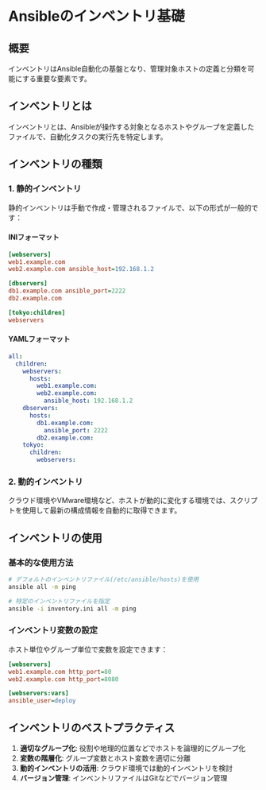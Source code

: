# Ansibleのインベントリ基礎

## 概要
インベントリはAnsible自動化の基盤となり、管理対象ホストの定義と分類を可能にする重要な要素です。

## インベントリとは
インベントリとは、Ansibleが操作する対象となるホストやグループを定義したファイルで、自動化タスクの実行先を特定します。

## インベントリの種類

### 1. 静的インベントリ
静的インベントリは手動で作成・管理されるファイルで、以下の形式が一般的です：

#### INIフォーマット
```ini
[webservers]
web1.example.com
web2.example.com ansible_host=192.168.1.2

[dbservers]
db1.example.com ansible_port=2222
db2.example.com

[tokyo:children]
webservers
```

#### YAMLフォーマット
```yaml
all:
  children:
    webservers:
      hosts:
        web1.example.com:
        web2.example.com:
          ansible_host: 192.168.1.2
    dbservers:
      hosts:
        db1.example.com:
          ansible_port: 2222
        db2.example.com:
    tokyo:
      children:
        webservers:
```

### 2. 動的インベントリ
クラウド環境やVMware環境など、ホストが動的に変化する環境では、スクリプトを使用して最新の構成情報を自動的に取得できます。

## インベントリの使用

### 基本的な使用方法
```bash
# デフォルトのインベントリファイル(/etc/ansible/hosts)を使用
ansible all -m ping

# 特定のインベントリファイルを指定
ansible -i inventory.ini all -m ping
```

### インベントリ変数の設定
ホスト単位やグループ単位で変数を設定できます：

```ini
[webservers]
web1.example.com http_port=80
web2.example.com http_port=8080

[webservers:vars]
ansible_user=deploy
```

## インベントリのベストプラクティス

1. **適切なグループ化**: 役割や地理的位置などでホストを論理的にグループ化
2. **変数の階層化**: グループ変数とホスト変数を適切に分離
3. **動的インベントリの活用**: クラウド環境では動的インベントリを検討
4. **バージョン管理**: インベントリファイルはGitなどでバージョン管理
